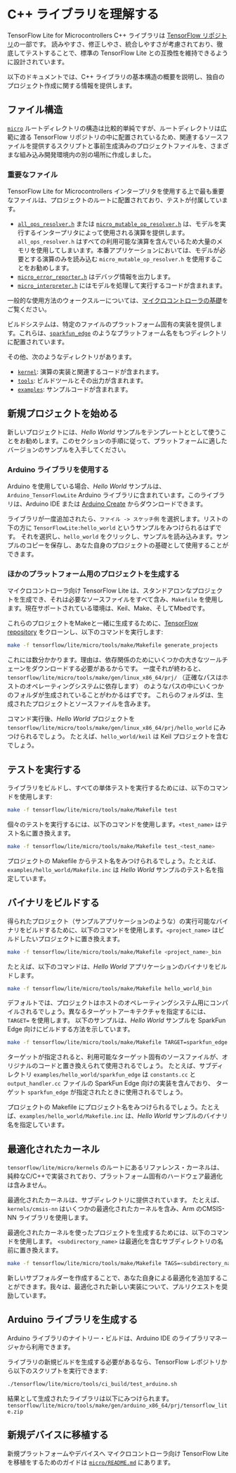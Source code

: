 # C++ ライブラリを理解する

 TensorFlow Lite for Microcontrollers C++ ライブラリは [TensorFlow リポジトリ](https://github.com/tensorflow/tensorflow/tree/master/tensorflow/lite/experimental/micro)の一部です。 読みやすさ、修正しやさ、統合しやすさが考慮されており、徹底してテストすることで、標準の TensorFlow Lite との互換性を維持できるように設計されています。

以下のドキュメントでは、C++ ライブラリの基本構造の概要を説明し、独自のプロジェクト作成に関する情報を提供します。

## ファイル構造

[`micro`](https://github.com/tensorflow/tensorflow/tree/master/tensorflow/lite/experimental/micro) ルートディレクトリの構造は比較的単純ですが、ルートディレクトリは広範に渡る TensorFlow リポジトリの中に配置されているため、関連するソースファイルを提供するスクリプトと事前生成済みのプロジェクトファイルを、さまざまな組み込み開発環境内の別の場所に作成しました。

### 重要なファイル

TensorFlow Lite for Microcontrollers インタープリタを使用する上で最も重要なファイルは、プロジェクトのルートに配置されており、テストが付属しています。

- [`all_ops_resolver.h`](https://github.com/tensorflow/tensorflow/blob/master/tensorflow/lite/micro/kernels/all_ops_resolver.h) または [`micro_mutable_op_resolver.h`](https://github.com/tensorflow/tensorflow/blob/master/tensorflow/lite/micro/micro_mutable_op_resolver.h) は、モデルを実行するインタープリタによって使用される演算を提供します。 `all_ops_resolver.h` はすべての利用可能な演算を含んでいるため大量のメモリを使用してしまいます。本番アプリケーションにおいては、モデルが必要とする演算のみを読み込む `micro_mutable_op_resolver.h` を使用することをお勧めします。
- [`micro_error_reporter.h`](https://github.com/tensorflow/tensorflow/blob/master/tensorflow/lite/micro/micro_error_reporter.h) はデバッグ情報を出力します。
- [`micro_interpreter.h`](https://github.com/tensorflow/tensorflow/blob/master/tensorflow/lite/micro/micro_interpreter.h) にはモデルを処理して実行するコードが含まれます。

一般的な使用方法のウォークスルーについては、[マイクロコントローラの基礎](get_started_low_level.md)をご覧ください。

ビルドシステムは、特定のファイルのプラットフォーム固有の実装を提供します。これらは、[`sparkfun_edge`](https://github.com/tensorflow/tensorflow/tree/master/tensorflow/lite/micro/sparkfun_edge) のようなプラットフォーム名をもつディレクトリに配置されています。

その他、次のようなディレクトリがあります。

- [`kernel`](https://github.com/tensorflow/tensorflow/tree/master/tensorflow/lite/micro/kernels): 演算の実装と関連するコードが含まれます。
- [`tools`](https://github.com/tensorflow/tensorflow/tree/master/tensorflow/lite/micro/tools): ビルドツールとその出力が含まれます。
- [`examples`](https://github.com/tensorflow/tensorflow/tree/master/tensorflow/lite/micro/examples): サンプルコードが含まれます。

## 新規プロジェクトを始める

新しいプロジェクトには、*Hello World* サンプルをテンプレートととして使うことをお勧めします。このセクションの手順に従って、プラットフォームに適したバージョンのサンプルを入手してください。

### Arduino ライブラリを使用する

Arduino を使用している場合、*Hello World* サンプルは、`Arduino_TensorFlowLite` Arduino ライブラリに含まれています。このライブラリは、Arduino IDE または [Arduino Create](https://create.arduino.cc/) からダウンロードできます。

ライブラリが一度追加されたら、`ファイル -> スケッチ例` を選択します。リストの下の方に `TensorFlowLite:hello_world` というサンプルをみつけられるはずです。 それを選択し、`hello_world` をクリックし、サンプルを読み込みます。サンプルのコピーを保存し、あなた自身のプロジェクトの基礎として使用することができます。

### ほかのプラットフォーム用のプロジェクトを生成する

マイクロコントローラ向け TensorFlow Lite は、スタンドアロンなプロジェクトを生成でき、それは必要なソースファイルをすべて含み、`Makefile` を使用します。現在サポートされている環境は、Keil、Make、そしてMbedです。

これらのプロジェクトをMakeと一緒に生成するために、[TensorFlow repository](http://github.com/tensorflow/tensorflow) をクローンし、以下のコマンドを実行します:

```bash
make -f tensorflow/lite/micro/tools/make/Makefile generate_projects
```

これには数分かかります。理由は、依存関係のためにいくつかの大きなツールチェーンをダウンロードする必要があるからです。 一度それが終わると、 `tensorflow/lite/micro/tools/make/gen/linux_x86_64/prj/` （正確なパスはホストのオペレーティングシステムに依存します） のようなパスの中にいくつかのフォルダが生成されていることがわかるはずです。 これらのフォルダは、生成されたプロジェクトとソースファイルを含みます。

コマンド実行後、*Hello World* プロジェクトを `tensorflow/lite/micro/tools/make/gen/linux_x86_64/prj/hello_world` にみつけられるでしょう。 たとえば、`hello_world/keil` は Keil プロジェクトを含むでしょう。

## テストを実行する

ライブラリをビルドし、すべての単体テストを実行するためには、以下のコマンドを使用します:

```bash
make -f tensorflow/lite/micro/tools/make/Makefile test
```

個々のテストを実行するには、以下のコマンドを使用します。`<test_name>` はテスト名に置き換えます。

```bash
make -f tensorflow/lite/micro/tools/make/Makefile test_<test_name>
```

プロジェクトの Makefile からテスト名をみつけられるでしょう。たとえば、`examples/hello_world/Makefile.inc` は *Hello World*  サンプルのテスト名を指定しています。

## バイナリをビルドする

得られたプロジェクト（サンプルアプリケーションのような）の実行可能なバイナリをビルドするために、以下のコマンドを使用します。`<project_name>` はビルドしたいプロジェクトに置き換えます。

```bash
make -f tensorflow/lite/micro/tools/make/Makefile <project_name>_bin
```

たとえば、以下のコマンドは、*Hello World* アプリケーションのバイナリをビルドします。

```bash
make -f tensorflow/lite/micro/tools/make/Makefile hello_world_bin
```

デフォルトでは、プロジェクトはホストのオペレーティングシステム用にコンパイルされるでしょう。異なるターゲットアーキテクチャを指定するには、`TARGET=` を使用します。 以下のサンプルは、*Hello World* サンプルを SparkFun Edge 向けにビルドする方法を示しています。

```bash
make -f tensorflow/lite/micro/tools/make/Makefile TARGET=sparkfun_edge hello_world_bin
```

ターゲットが指定されると、利用可能なターゲット固有のソースファイルが、オリジナルのコードと置き換えられて使用されるでしょう。 たとえば、サブディレクトリ `examples/hello_world/sparkfun_edge` は `constants.cc` と `output_handler.cc` ファイルの SparkFun Edge 向けの実装を含んでおり、 ターゲット `sparkfun_edge` が指定されたときに使用されるでしょう。

プロジェクトの Makefile にプロジェクト名をみつけられるでしょう。たとえば、`examples/hello_world/Makefile.inc` は、*Hello World* サンプルのバイナリ名を指定しています。

## 最適化されたカーネル

`tensorflow/lite/micro/kernels` のルートにあるリファレンス・カーネルは、純粋なC/C++で実装されており、プラットフォーム固有のハードウェア最適化は含みません。

最適化されたカーネルは、サブディレクトリに提供されています。 たとえば、`kernels/cmsis-nn` はいくつかの最適化されたカーネルを含み、Arm のCMSIS-NN ライブラリを使用します。

最適化されたカーネルを使ったプロジェクトを生成するためには、以下のコマンドを使用します。 `<subdirectory_name>` は最適化を含むサブディレクトリの名前に置き換えます。

```bash
make -f tensorflow/lite/micro/tools/make/Makefile TAGS=<subdirectory_name> generate_projects
```

新しいサブフォルダーを作成することで、あなた自身による最適化を追加することができます。我々は、最適化された新しい実装について、プルリクエストを奨励しています。

## Arduino ライブラリを生成する

Arduino ライブラリのナイトリー・ビルドは、Arduino IDE のライブラリマネージャから利用できます。

ライブラリの新規ビルドを生成する必要があるなら、TensorFlow レポジトリから以下のスクリプトを実行できます:

```bash
./tensorflow/lite/micro/tools/ci_build/test_arduino.sh
```

結果として生成されたライブラリは以下にみつけられます。 `tensorflow/lite/micro/tools/make/gen/arduino_x86_64/prj/tensorflow_lite.zip`

## 新規デバイスに移植する

新規プラットフォームやデバイスへ マイクロコントローラ向け TensorFlow Lite を移植をするためのガイドは [`micro/README.md`](https://github.com/tensorflow/tensorflow/tree/master/tensorflow/lite/micro/README.md) にあります。
